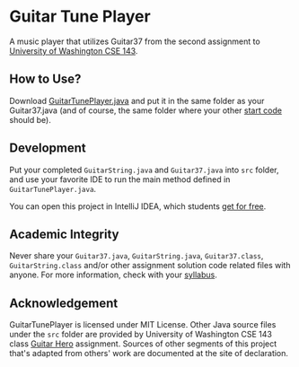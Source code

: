 # Guitar Tune Player

A music player that utilizes Guitar37 from the second assignment to 
[University of Washington CSE 143](https://www.cs.washington.edu/143).

## How to Use?

Download [GuitarTunePlayer.java](https://raw.githubusercontent.com/ApolloZhu/GuitarTunePlayer/master/src/GuitarTunePlayer.java)
and put it in the same folder as your Guitar37.java 
(and of course, the same folder where your other
 [start code](https://courses.cs.washington.edu/courses/cse143/19au/homework/a2/a2.zip) should be).

## Development

Put your completed `GuitarString.java` and `Guitar37.java` into `src` folder, and use your favorite
IDE to run the main method defined in `GuitarTunePlayer.java`. 

You can open this project in IntelliJ IDEA, which students 
[get for free](https://blog.jetbrains.com/blog/2018/09/18/free-jetbrains-licenses-as-part-of-github-student-developer-pack/).

## Academic Integrity

Never share your `Guitar37.java`, `GuitarString.java`, `Guitar37.class`, `GuitarString.class`
and/or other assignment solution code related files with anyone. For more information, check with
your [syllabus](https://courses.cs.washington.edu/courses/cse143/19au/handouts/syllabus.pdf).

## Acknowledgement

GuitarTunePlayer is licensed under MIT License.
Other Java source files under the `src` folder are provided by 
University of Washington CSE 143 class 
[Guitar Hero](https://courses.cs.washington.edu/courses/cse143/19au/homework/a2/spec.pdf)
assignment. Sources of other segments of this project that's 
adapted from others' work are documented at the site of declaration.
